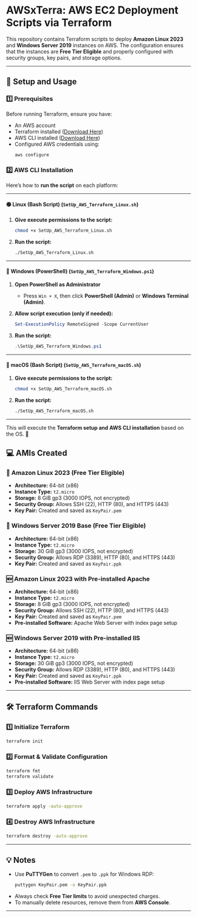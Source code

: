 # AWSxTerra: AWS EC2 Deployment Scripts via Terraform

This repository contains Terraform scripts to deploy **Amazon Linux 2023** and **Windows Server 2019** instances on AWS.
The configuration ensures that the instances are **Free Tier Eligible** and properly configured with security groups, key pairs, and storage options.

---

## 🚀 **Setup and Usage**
### **1️⃣ Prerequisites**
Before running Terraform, ensure you have:
- An AWS account
- Terraform installed ([Download Here](https://developer.hashicorp.com/terraform/downloads))
- AWS CLI installed ([Download Here](https://aws.amazon.com/cli/))
- Configured AWS credentials using:
  ```bash
  aws configure
  ```

### **2️⃣ AWS CLI Installation**

Here’s how to **run the script** on each platform:  

---

#### **🟢 Linux (Bash Script)** (`SetUp_AWS_Terraform_Linux.sh`)
1. **Give execute permissions to the script:**  
   ```bash
   chmod +x SetUp_AWS_Terraform_Linux.sh
   ```
2. **Run the script:**  
   ```bash
   ./SetUp_AWS_Terraform_Linux.sh
   ```

---

#### **🔵 Windows (PowerShell)** (`SetUp_AWS_Terraform_Windows.ps1`)
1. **Open PowerShell as Administrator**
   - Press `Win + X`, then click **PowerShell (Admin)** or **Windows Terminal (Admin)**.

2. **Allow script execution (only if needed):**  
   ```powershell
   Set-ExecutionPolicy RemoteSigned -Scope CurrentUser
   ```

3. **Run the script:**  
   ```powershell
   .\SetUp_AWS_Terraform_Windows.ps1
   ```

---

#### **🔴 macOS (Bash Script)** (`SetUp_AWS_Terraform_macOS.sh`)
1. **Give execute permissions to the script:**  
   ```bash
   chmod +x SetUp_AWS_Terraform_macOS.sh
   ```
2. **Run the script:**  
   ```bash
   ./SetUp_AWS_Terraform_macOS.sh
   ```

---

This will execute the **Terraform setup and AWS CLI installation** based on the OS. 🚀

## 💻 **AMIs Created**

### **🔹 Amazon Linux 2023 (Free Tier Eligible)**
- **Architecture:** 64-bit (x86)
- **Instance Type:** `t2.micro`
- **Storage:** 8 GiB gp3 (3000 IOPS, not encrypted)
- **Security Group:** Allows SSH (22), HTTP (80), and HTTPS (443)
- **Key Pair:** Created and saved as `KeyPair.pem`

### **🔹 Windows Server 2019 Base (Free Tier Eligible)**
- **Architecture:** 64-bit (x86)
- **Instance Type:** `t2.micro`
- **Storage:** 30 GiB gp3 (3000 IOPS, not encrypted)
- **Security Group:** Allows RDP (3389), HTTP (80), and HTTPS (443)
- **Key Pair:** Created and saved as `KeyPair.ppk`

### **🆕 Amazon Linux 2023 with Pre-installed Apache**
- **Architecture:** 64-bit (x86)
- **Instance Type:** `t2.micro`
- **Storage:** 8 GiB gp3 (3000 IOPS, not encrypted)
- **Security Group:** Allows SSH (22), HTTP (80), and HTTPS (443)
- **Key Pair:** Created and saved as `KeyPair.pem`
- **Pre-installed Software:** Apache Web Server with index page setup

### **🆕 Windows Server 2019 with Pre-installed IIS**
- **Architecture:** 64-bit (x86)
- **Instance Type:** `t2.micro`
- **Storage:** 30 GiB gp3 (3000 IOPS, not encrypted)
- **Security Group:** Allows RDP (3389), HTTP (80), and HTTPS (443)
- **Key Pair:** Created and saved as `KeyPair.ppk`
- **Pre-installed Software:** IIS Web Server with index page setup

---

## 🛠 **Terraform Commands**

### **1️⃣ Initialize Terraform**
```bash
terraform init
```

### **2️⃣ Format & Validate Configuration**
```bash
terraform fmt
terraform validate
```

### **3️⃣ Deploy AWS Infrastructure**
```bash
terraform apply -auto-approve
```

### **4️⃣ Destroy AWS Infrastructure**
```bash
terraform destroy -auto-approve
```

---

## 💡 **Notes**
- Use **PuTTYGen** to convert `.pem` to `.ppk` for Windows RDP:
  ```bash
  puttygen KeyPair.pem -o KeyPair.ppk
  ```
- Always check **Free Tier limits** to avoid unexpected charges.
- To manually delete resources, remove them from **AWS Console**.

---


